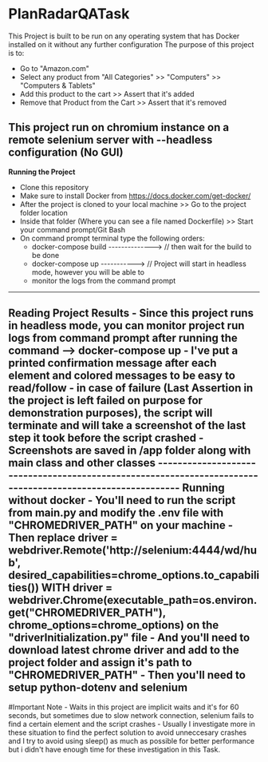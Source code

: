 # PlanRadarQATask
This Project is built to be run on any operating system that has Docker installed on it without any further configuration
The purpose of this project is to:
  - Go to "Amazon.com"
  - Select any product from "All Categories" >> "Computers" >> "Computers & Tablets"
  - Add this product to the cart >> Assert that it's added
  - Remove that Product from the Cart >> Assert that it's removed
  
 This project run on chromium instance on a remote selenium server with --headless configuration (No GUI)
 ----------------------------------------------------------------------------------------------------------
 **Running the Project**
  - Clone this repository 
  - Make sure to install Docker from https://docs.docker.com/get-docker/
  - After the project is cloned to your local machine >> Go to the project folder location
  - Inside that folder (Where you can see a file named Dockerfile) >> Start your command prompt/Git Bash
  - On command prompt terminal type the following orders:
      - docker-compose build  --------------> // then wait for the build to be done
      - docker-compose up  -----------> // Project will start in headless mode, however you will be able to
      -  monitor the logs from the command prompt
----------------------------------------------------------------------------------------------------------  
**Reading Project Results**
    - Since this project runs in headless mode, you can monitor project run logs from command prompt 
    after running the command --> docker-compose up
    - I've put a printed confirmation message after each element and colored messages to be easy to read/follow
    - in case of failure (Last Assertion in the project is left failed on purpose for demonstration purposes), 
    the script will terminate and will take a screenshot of the last 
      step it took before the script crashed
    - Screenshots are saved in /app folder along with main class and other classes
    ----------------------------------------------------------------------------------------------------------
    **Running without docker**
      - You'll need to run the script from main.py and modify the .env file with "CHROMEDRIVER_PATH" on your machine
      - Then replace driver = webdriver.Remote('http://selenium:4444/wd/hub', desired_capabilities=chrome_options.to_capabilities()) 
      WITH driver = webdriver.Chrome(executable_path=os.environ.get("CHROMEDRIVER_PATH"), chrome_options=chrome_options) 
      on the "driverInitialization.py" file
      - And you'll need to download latest chrome driver and add to the project folder and assign it's path to "CHROMEDRIVER_PATH"
      - Then you'll need to setup python-dotenv and selenium
----------------------------------------------------------------------------------------------------------     
#Important Note
      - Waits in this project are implicit waits and it's for 60 seconds, but sometimes due to slow network connection,
      selenium fails to find a certain element and the script crashes
      - Usually I investigate more in these situation to find the perfect solution to avoid unneccesary crashes 
      and I try to avoid using sleep() as much as possible for better performance but i didn't have enough time for 
      these investigation in this Task.
